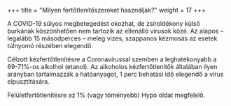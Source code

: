 +++
title = "Milyen fertőtlenítőszereket használjak?"
weight = 17
+++

A COVID-19 súlyos megbetegedést okozhat, de zsíroldékony külső burkának köszönhetően nem tartozik az ellenálló vírusok közé. Az alapos – legalább 15 másodperces – meleg vizes, szappanos kézmosás az esetek túlnyomó részében elegendő.

Célzott kézfertőtlenítésre a Coronavírussal szemben a leghatékonyabb a 69-71%-os alkolhol (etanol). Az alkoholos kézfertőtlenítők általában ilyen arányban tartalmazzák a hatóanyagot, 1 perc behatási idő elegendő a vírus elpusztítására.

Felületfertőtlenítésre az 1% (vagy töményebb) Hypo oldat megfelelő.
